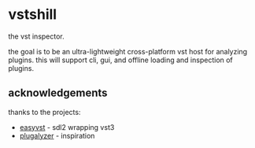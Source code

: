 # vstshill

the vst inspector.

the goal is to be an ultra-lightweight cross-platform vst host for analyzing plugins.
this will support cli, gui, and offline loading and inspection of plugins.

## acknowledgements

thanks to the projects:
+ [easyvst](https://github.com/iffyloop/EasyVst) - sdl2 wrapping vst3
+ [plugalyzer](https://github.com/CrushedPixel/Plugalyzer) - inspiration
